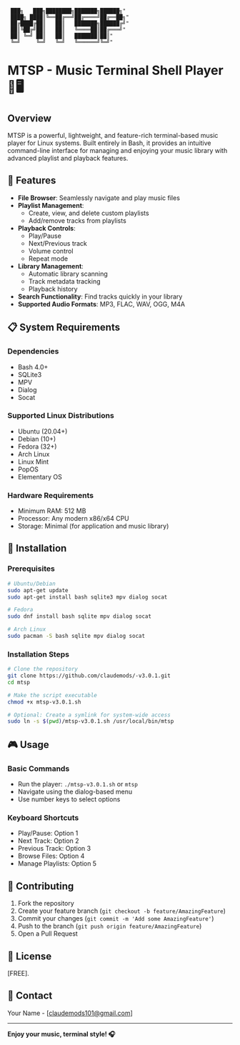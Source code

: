                                                   
     ███╗   ███╗████████╗███████╗██████╗"     
     ████╗ ████║╚══██╔══╝██╔════╝██╔══██╗"     
     ██╔████╔██║   ██║   ███████╗██████╔╝"     
     ██║╚██╔╝██║   ██║   ╚════██║██╔═══╝"     
     ██║ ╚═╝ ██║   ██║   ███████║██║"          
     ╚═╝     ╚═╝   ╚═╝   ╚══════╝╚═╝"          
                       


# MTSP - Music Terminal Shell Player 🎵🖥️

## Overview

MTSP is a powerful, lightweight, and feature-rich terminal-based music player for Linux systems. Built entirely in Bash, it provides an intuitive command-line interface for managing and enjoying your music library with advanced playlist and playback features.

## 🌟 Features

- **File Browser**: Seamlessly navigate and play music files
- **Playlist Management**:
  - Create, view, and delete custom playlists
  - Add/remove tracks from playlists
- **Playback Controls**:
  - Play/Pause
  - Next/Previous track
  - Volume control
  - Repeat mode
- **Library Management**:
  - Automatic library scanning
  - Track metadata tracking
  - Playback history
- **Search Functionality**: Find tracks quickly in your library
- **Supported Audio Formats**: MP3, FLAC, WAV, OGG, M4A

## 📋 System Requirements

### Dependencies
- Bash 4.0+
- SQLite3
- MPV
- Dialog
- Socat

### Supported Linux Distributions
- Ubuntu (20.04+)
- Debian (10+)
- Fedora (32+)
- Arch Linux
- Linux Mint
- PopOS
- Elementary OS

### Hardware Requirements
- Minimum RAM: 512 MB
- Processor: Any modern x86/x64 CPU
- Storage: Minimal (for application and music library)

## 🚀 Installation

### Prerequisites
```bash
# Ubuntu/Debian
sudo apt-get update
sudo apt-get install bash sqlite3 mpv dialog socat

# Fedora
sudo dnf install bash sqlite mpv dialog socat

# Arch Linux
sudo pacman -S bash sqlite mpv dialog socat
```

### Installation Steps
```bash
# Clone the repository
git clone https://github.com/claudemods/-v3.0.1.git
cd mtsp

# Make the script executable
chmod +x mtsp-v3.0.1.sh

# Optional: Create a symlink for system-wide access
sudo ln -s $(pwd)/mtsp-v3.0.1.sh /usr/local/bin/mtsp
```

## 🎮 Usage

### Basic Commands
- Run the player: `./mtsp-v3.0.1.sh` or `mtsp`
- Navigate using the dialog-based menu
- Use number keys to select options

### Keyboard Shortcuts
- Play/Pause: Option 1
- Next Track: Option 2
- Previous Track: Option 3
- Browse Files: Option 4
- Manage Playlists: Option 5


## 🤝 Contributing

1. Fork the repository
2. Create your feature branch (`git checkout -b feature/AmazingFeature`)
3. Commit your changes (`git commit -m 'Add some AmazingFeature'`)
4. Push to the branch (`git push origin feature/AmazingFeature`)
5. Open a Pull Request

## 📄 License

[FREE].

## 📧 Contact

Your Name - [claudemods101@gmail.com]


---

**Enjoy your music, terminal style! 🎧**
